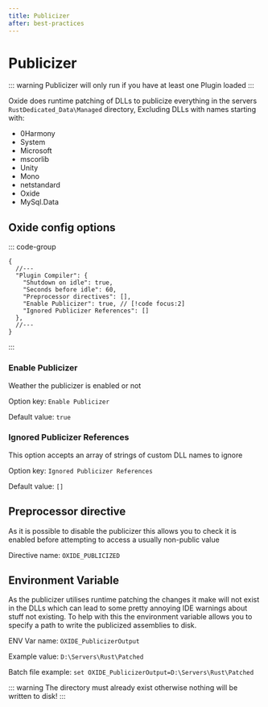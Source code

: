 ```yaml
---
title: Publicizer
after: best-practices
---
```


# Publicizer

::: warning
Publicizer will only run if you have at least one Plugin loaded
:::

Oxide does runtime patching of DLLs to publicize everything in the servers `RustDedicated_Data\Managed` directory, Excluding DLLs with names starting with:

- 0Harmony
- System
- Microsoft
- mscorlib
- Unity
- Mono
- netstandard
- Oxide
- MySql.Data

## Oxide config options

::: code-group

```json5{7-8} [oxide.config.json]
{
  //---
  "Plugin Compiler": {
    "Shutdown on idle": true,
    "Seconds before idle": 60,
    "Preprocessor directives": [],
    "Enable Publicizer": true, // [!code focus:2]
    "Ignored Publicizer References": []
  },
  //---
}
```

:::

### Enable Publicizer

Weather the publicizer is enabled or not

Option key: `Enable Publicizer`

Default value: `true`

### Ignored Publicizer References

This option accepts an array of strings of custom DLL names to ignore

Option key: `Ignored Publicizer References`

Default value: `[]`

## Preprocessor directive

As it is possible to disable the publicizer this allows you to check it is enabled before attempting to access a usually non-public value

Directive name: `OXIDE_PUBLICIZED`

## Environment Variable

As the publicizer utilises runtime patching the changes it make will not exist in the DLLs which can lead to some pretty annoying IDE warnings about stuff not existing. To help with this the environment variable allows you to specify a path to write the publicized assemblies to disk.

ENV Var name: `OXIDE_PublicizerOutput`

Example value: `D:\Servers\Rust\Patched`

Batch file example: `set OXIDE_PublicizerOutput=D:\Servers\Rust\Patched`

::: warning
The directory must already exist otherwise nothing will be written to disk!
:::
